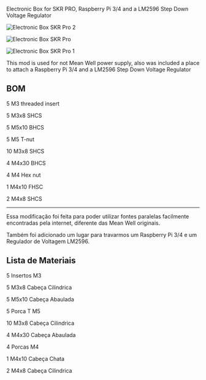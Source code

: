 Electronic Box for SKR PRO, Raspberry Pi 3/4 and a LM2596 Step Down Voltage Regulator

![Electronic Box SKR Pro 2](https://github.com/nexposito/VoronLegacy/blob/main/Electronic%20Box%20-%20SKR%20PRO/Electronics%20Box%20SKR%20Pro%20Legacy%20v10%202.png)

![Electronic Box SKR Pro](https://github.com/nexposito/VoronLegacy/blob/main/Electronic%20Box%20-%20SKR%20PRO/IMG_20220411_162503.jpg)

![Electronic Box SKR Pro 1](https://github.com/nexposito/VoronLegacy/blob/main/Electronic%20Box%20-%20SKR%20PRO/IMG_20220411_162517.jpg)

This mod is used for not Mean Well power supply, also was included a place to attach a Raspberry Pi 3/4 and a LM2596 Step Down Voltage Regulator


## **BOM**


5 M3 threaded insert

5 M3x8 SHCS

5 M5x10 BHCS

5 M5 T-nut

10 M3x8 SHCS

4 M4x30 BHCS

4 M4 Hex nut

1 M4x10 FHSC

2 M4x8 SHCS
________________________________________________________________________________

Essa modificação foi feita para poder utilizar fontes paralelas facilmente encontradas pela internet, diferente das Mean Well originais.

Também foi adicionado um lugar para travarmos um Raspberry Pi 3/4 e um Regulador de Voltagem LM2596.


## **Lista de Materiais**


5 Insertos M3

5 M3x8 Cabeça Cilindrica

5 M5x10 Cabeça Abaulada

5 Porca T M5

10 M3x8 Cabeça Cilindrica

4 M4x30 Cabeça Abaulada

4 Porcas M4

1 M4x10 Cabeça Chata

2 M4x8 Cabeça Cilindrica

